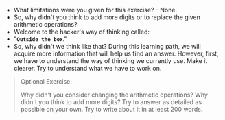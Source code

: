 - What limitations were you given for this exercise? - None.
- So, why didn't you think to add more digits or to replace the given arithmetic operations?
- Welcome to the hacker's way of thinking called:
- "**`Outside the box`**."
- So, why didn't we think like that? During this learning path, we will acquire more information that will help us find an answer. However, first, we have to understand the way of thinking we currently use. Make it clearer. Try to understand what we have to work on.

> Optional Exercise:
> 
> Why didn't you consider changing the arithmetic operations? Why didn't you think to add more digits? Try to answer as detailed as possible on your own. Try to write about it in at least 200 words.